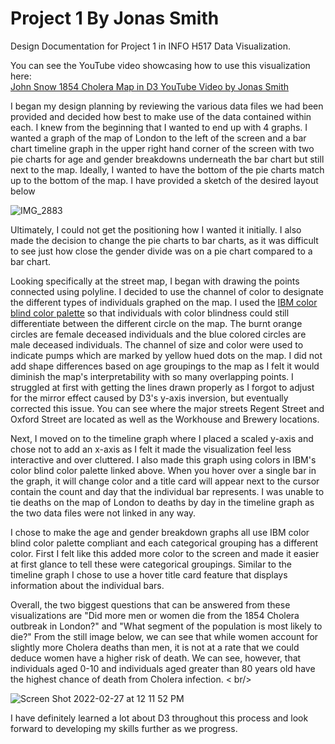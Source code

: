 # Project 1 By Jonas Smith 
Design Documentation for Project 1 in INFO H517 Data Visualization. <br />

You can see the YouTube video showcasing how to use this visualization here: <br />
[John Snow 1854 Cholera Map in D3 YouTube Video by Jonas Smith](https://youtu.be/zA9nTEFmsqs)

I began my design planning by reviewing the various data files we had been provided and decided how best to make use of the data contained within each. I knew from the beginning that I wanted to end up with 4 graphs. I wanted a graph of the map of London to the left of the screen and a bar chart timeline graph in the upper right hand corner of the screen with two pie charts for age and gender breakdowns underneath the bar chart but still next to the map. Ideally, I wanted to have the bottom of the pie charts match up to the bottom of the map. I have provided a sketch of the desired layout below <br />

![IMG_2883](https://user-images.githubusercontent.com/54475489/155890763-854c2070-8feb-4aa5-b10c-4453f172d86b.jpeg)

Ultimately, I could not get the positioning how I wanted it initially. I also made the decision to change the pie charts to bar charts, as it was difficult to see just how close the gender divide was on a pie chart compared to a bar chart. <br />

Looking specifically at the street map, I began with drawing the points connected using polyline. I decided to use the channel of color to designate the different types of individuals graphed on the map. I used the [IBM color blind color palette](https://davidmathlogic.com/colorblind/#%23648FFF-%23785EF0-%23DC267F-%23FE6100-%23FFB000) so that individuals with color blindness could still differentiate between the different circle on the map. The burnt orange circles are female deceased individuals and the blue colored circles are male deceased individuals. The channel of size and color were used to indicate pumps which are marked by yellow hued dots on the map. I did not add shape differences based on age groupings to the map as I felt it would diminish the map's interpretability with so many overlapping points. I struggled at first with getting the lines drawn properly as I forgot to adjust for the mirror effect caused by D3's y-axis inversion, but eventually corrected this issue. You can see where the major streets Regent Street and Oxford Street are located as well as the Workhouse and Brewery locations. <br />

Next, I moved on to the timeline graph where I placed a scaled y-axis and chose not to add an x-axis as I felt it made the visualization feel less interactive and over cluttered. I also made this graph using colors in IBM's color blind color palette linked above. When you hover over a single bar in the graph, it will change color and a title card will appear next to the cursor contain the count and day that the individual bar represents. I was unable to tie deaths on the map of London to deaths by day in the timeline graph as the two data files were not linked in any way. 

I chose to make the age and gender breakdown graphs all use IBM color blind color palette compliant and each categorical grouping has a different color. First I felt like this added more color to the screen and made it easier at first glance to tell these were categorical groupings. Similar to the timeline graph I chose to use a hover title card feature that displays information about the individual bars. 

Overall, the two biggest questions that can be answered from these visualizations are "Did more men or women die from the 1854 Cholera outbreak in London?" and "What segment of the population is most likely to die?" From the still image below, we can see that while women account for slightly more Cholera deaths than men, it is not at a rate that we could deduce women have a higher risk of death. We can see, however, that individuals aged 0-10 and individuals aged greater than 80 years old have the highest chance of death from Cholera infection. < br/>

![Screen Shot 2022-02-27 at 12 11 52 PM](https://user-images.githubusercontent.com/54475489/155892444-76e68a50-5124-4144-9f7b-390fde73c8b1.jpg)

I have definitely learned a lot about D3 throughout this process and look forward to developing my skills further as we progress. 
